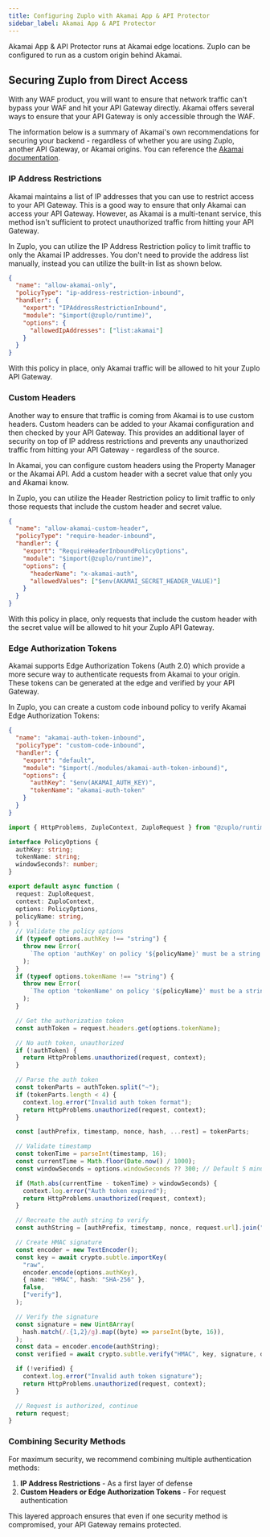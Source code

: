 ```yaml
---
title: Configuring Zuplo with Akamai App & API Protector
sidebar_label: Akamai App & API Protector
---
```


Akamai App & API Protector runs at Akamai edge locations. Zuplo can be
configured to run as a custom origin behind Akamai.

## Securing Zuplo from Direct Access

With any WAF product, you will want to ensure that network traffic can't bypass
your WAF and hit your API Gateway directly. Akamai offers several ways to ensure
that your API Gateway is only accessible through the WAF.

The information below is a summary of Akamai's own recommendations for securing
your backend - regardless of whether you are using Zuplo, another API Gateway,
or Akamai origins. You can reference the
[Akamai documentation](https://techdocs.akamai.com/application-security/docs/origin-server-protection).

### IP Address Restrictions

Akamai maintains a list of IP addresses that you can use to restrict access to
your API Gateway. This is a good way to ensure that only Akamai can access your
API Gateway. However, as Akamai is a multi-tenant service, this method isn't
sufficient to protect unauthorized traffic from hitting your API Gateway.

In Zuplo, you can utilize the IP Address Restriction policy to limit traffic to
only the Akamai IP addresses. You don't need to provide the address list
manually, instead you can utilize the built-in list as shown below.

```json
{
  "name": "allow-akamai-only",
  "policyType": "ip-address-restriction-inbound",
  "handler": {
    "export": "IPAddressRestrictionInbound",
    "module": "$import(@zuplo/runtime)",
    "options": {
      "allowedIpAddresses": ["list:akamai"]
    }
  }
}
```

With this policy in place, only Akamai traffic will be allowed to hit your Zuplo
API Gateway.

### Custom Headers

Another way to ensure that traffic is coming from Akamai is to use custom
headers. Custom headers can be added to your Akamai configuration and then
checked by your API Gateway. This provides an additional layer of security on
top of IP address restrictions and prevents any unauthorized traffic from
hitting your API Gateway - regardless of the source.

In Akamai, you can configure custom headers using the Property Manager or the
Akamai API. Add a custom header with a secret value that only you and Akamai
know.

In Zuplo, you can utilize the Header Restriction policy to limit traffic to only
those requests that include the custom header and secret value.

```json
{
  "name": "allow-akamai-custom-header",
  "policyType": "require-header-inbound",
  "handler": {
    "export": "RequireHeaderInboundPolicyOptions",
    "module": "$import(@zuplo/runtime)",
    "options": {
      "headerName": "x-akamai-auth",
      "allowedValues": ["$env(AKAMAI_SECRET_HEADER_VALUE)"]
    }
  }
}
```

With this policy in place, only requests that include the custom header with the
secret value will be allowed to hit your Zuplo API Gateway.

### Edge Authorization Tokens

Akamai supports Edge Authorization Tokens (Auth 2.0) which provide a more secure
way to authenticate requests from Akamai to your origin. These tokens can be
generated at the edge and verified by your API Gateway.

In Zuplo, you can create a custom code inbound policy to verify Akamai Edge
Authorization Tokens:

```json title="/config/policies.json"
{
  "name": "akamai-auth-token-inbound",
  "policyType": "custom-code-inbound",
  "handler": {
    "export": "default",
    "module": "$import(./modules/akamai-auth-token-inbound)",
    "options": {
      "authKey": "$env(AKAMAI_AUTH_KEY)",
      "tokenName": "akamai-auth-token"
    }
  }
}
```

```ts title="/modules/akamai-auth-token-inbound.ts"
import { HttpProblems, ZuploContext, ZuploRequest } from "@zuplo/runtime";

interface PolicyOptions {
  authKey: string;
  tokenName: string;
  windowSeconds?: number;
}

export default async function (
  request: ZuploRequest,
  context: ZuploContext,
  options: PolicyOptions,
  policyName: string,
) {
  // Validate the policy options
  if (typeof options.authKey !== "string") {
    throw new Error(
      `The option 'authKey' on policy '${policyName}' must be a string. Received ${typeof options.authKey}.`,
    );
  }
  if (typeof options.tokenName !== "string") {
    throw new Error(
      `The option 'tokenName' on policy '${policyName}' must be a string. Received ${typeof options.tokenName}.`,
    );
  }

  // Get the authorization token
  const authToken = request.headers.get(options.tokenName);

  // No auth token, unauthorized
  if (!authToken) {
    return HttpProblems.unauthorized(request, context);
  }

  // Parse the auth token
  const tokenParts = authToken.split("~");
  if (tokenParts.length < 4) {
    context.log.error("Invalid auth token format");
    return HttpProblems.unauthorized(request, context);
  }

  const [authPrefix, timestamp, nonce, hash, ...rest] = tokenParts;

  // Validate timestamp
  const tokenTime = parseInt(timestamp, 16);
  const currentTime = Math.floor(Date.now() / 1000);
  const windowSeconds = options.windowSeconds ?? 300; // Default 5 minutes

  if (Math.abs(currentTime - tokenTime) > windowSeconds) {
    context.log.error("Auth token expired");
    return HttpProblems.unauthorized(request, context);
  }

  // Recreate the auth string to verify
  const authString = [authPrefix, timestamp, nonce, request.url].join("~");

  // Create HMAC signature
  const encoder = new TextEncoder();
  const key = await crypto.subtle.importKey(
    "raw",
    encoder.encode(options.authKey),
    { name: "HMAC", hash: "SHA-256" },
    false,
    ["verify"],
  );

  // Verify the signature
  const signature = new Uint8Array(
    hash.match(/.{1,2}/g).map((byte) => parseInt(byte, 16)),
  );
  const data = encoder.encode(authString);
  const verified = await crypto.subtle.verify("HMAC", key, signature, data);

  if (!verified) {
    context.log.error("Invalid auth token signature");
    return HttpProblems.unauthorized(request, context);
  }

  // Request is authorized, continue
  return request;
}
```

### Combining Security Methods

For maximum security, we recommend combining multiple authentication methods:

1. **IP Address Restrictions** - As a first layer of defense
2. **Custom Headers or Edge Authorization Tokens** - For request authentication

This layered approach ensures that even if one security method is compromised,
your API Gateway remains protected.
